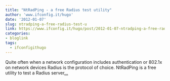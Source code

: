 ```yaml
---
title: "NtRadPing - a free Radius test utility"
author: 'www.ifconfig.it/hugo'
date: '2012-01-07'
slug: ntradping-a-free-radius-test-u
link: https://www.ifconfig.it/hugo/post/2012-01-07-ntradping-a-free-radius-test-utility/
categories:
- bloglink
tags:
  - ifconfigithugo
---
```


Quite often when a network configuration includes authentication or 802.1x on network devices Radius is the protocol of choice. NtRadPing is a free utility to test a Radius server[... <i class="fas fa-external-link-alt"></i>](https://www.ifconfig.it/hugo/post/2012-01-07-ntradping-a-free-radius-test-utility/)

